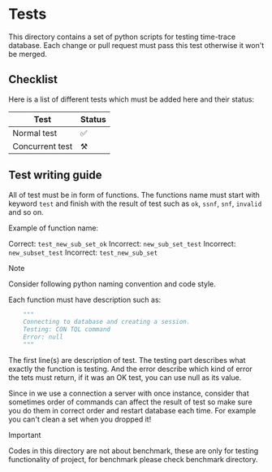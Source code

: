 # Tests

This directory contains a set of python scripts for testing time-trace database. Each change or pull request must pass this test otherwise it won't be merged.

## Checklist

Here is a list of different tests which must be added here and their status:

| Test | Status |
| -------- | ------- |
| Normal test | ✅ |
| Concurrent test | ⚒️ |

## Test writing guide

All of test must be in form of functions. The functions name must start with keyword `test` and finish with the result of test such as `ok`, `ssnf`, `snf`, `invalid` and so on.

Example of function name:

Correct: `test_new_sub_set_ok`
Incorrect: `new_sub_set_test`
Incorrect: `new_subset_test`
Incorrect: `test_new_sub_set`

> [!NOTE]
> Consider following python naming convention and code style.

Each function must have description such as:
```python
    """
    Connecting to database and creating a session.
    Testing: CON TQL command
    Error: null
    """
```

The first line(s) are description of test. The testing part describes what exactly the function is testing. And the error describe which kind of error the tets must return, if it was an OK test, you can use null as its value.

Since in we use a connection a server with once instance, consider that sometimes order of commands can affect the result of test so make sure you do them in correct order and restart database each time. For example you can't clean a set when you dropped it!

> [!IMPORTANT]
> Codes in this directory are not about benchmark, these are only for testing functionality of project, for benchmark please check benchmark directory.
